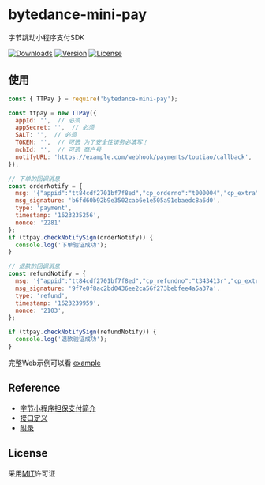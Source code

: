 # bytedance-mini-pay
字节跳动小程序支付SDK

<a href="https://npmcharts.com/compare/vue?minimal=true"><img src="https://img.shields.io/npm/dm/bytedance-mini-pay.svg?sanitize=true" alt="Downloads" /></a>
<a href="https://www.npmjs.com/package/bytedance-mini-pay"><img src="https://img.shields.io/npm/v/bytedance-mini-pay.svg?sanitize=true" alt="Version" /></a>
<a href="https://www.npmjs.com/package/bytedance-mini-pay"><img src="https://img.shields.io/npm/l/bytedance-mini-pay.svg?sanitize=true" alt="License" /></a>

## 使用

```javascript
const { TTPay } = require('bytedance-mini-pay');

const ttpay = new TTPay({
  appId: '',  // 必须
  appSecret: '',  // 必须
  SALT: '',  // 必须
  TOKEN: '',  // 可选 为了安全性请务必填写！
  mchId: '',  // 可选 商户号
  notifyURL: 'https://example.com/webhook/payments/toutiao/callback',  // 可选 支付回调URL
});

// 下单的回调消息
const orderNotify = {
  msg: '{"appid":"tt84cdf2701bf7f8ed","cp_orderno":"t000004","cp_extra":"","way":"1","channel_no":"","channel_gateway_no":"12106090149746618265","payment_order_no":"4346300973202106091611552039","out_channel_order_no":"","total_amount":1,"status":"SUCCESS","seller_uid":"69664700453838051970"}',
  msg_signature: 'b6fd60b92b9e3502cab6e1e505a91ebaedc8a6d0',
  type: 'payment',
  timestamp: '1623235256',
  nonce: '2281'
};
if (ttpay.checkNotifySign(orderNotify)) {
  console.log('下单验证成功');
}

// 退款的回调消息
const refundNotify = {
  msg: '{"appid":"tt84cdf2701bf7f8ed","cp_refundno":"t343413r","cp_extra":"","status":"SUCCESS","refund_amount":1}',
  msg_signature: '9f7e0f8ac2bd0436ee2ca56f273bebfee4a5a37a',
  type: 'refund',
  timestamp: '1623239959',
  nonce: '2103',
};

if (ttpay.checkNotifySign(refundNotify)) {
  console.log('退款验证成功');
}
```

完整Web示例可以看 [example](https://github.com/flxxyz/bytedance-mini-pay/tree/master/example)

## Reference

- [字节小程序担保支付简介](https://microapp.bytedance.com/docs/zh-CN/mini-app/develop/api/open-interface/payment/secure/RE)
- [接口定义](https://microapp.bytedance.com/docs/zh-CN/mini-app/develop/api/open-interface/payment/secure/YE)
- [附录](https://microapp.bytedance.com/docs/zh-CN/mini-app/develop/api/open-interface/payment/secure/UR)

## License

采用[MIT](./LICENSE)许可证
